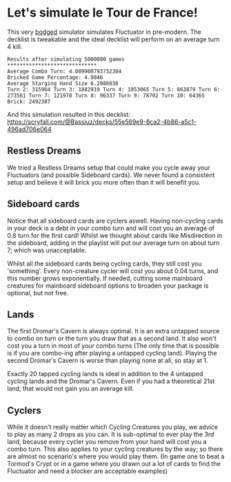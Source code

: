 # Let's simulate le Tour de France! 

This very [bodged](https://www.youtube.com/watch?v=lIFE7h3m40U) simulator simulates Fluctuator in pre-modern. The decklist is tweakable and the ideal decklist will perform on an average turn 4 kill.

```
Results after simulating 5000000 games
*****************************
Average Combo Turn: 4.089908793732384
Bricked Game Percentage: 4.9846
Average Starging Hand Size 6.2086038
Turn 2: 315964 Turn 3: 1882919 Turn 4: 1053065 Turn 5: 863879 Turn 6: 273561 Turn 7: 121978 Turn 8: 96337 Turn 9: 78702 Turn 10: 64365 Brick: 2492307
```

And this simulation resulted in this decklist:
https://scryfall.com/@Bassiuz/decks/55e569e9-8ca2-4b86-a5c1-496ad706e064

## Restless Dreams
We tried a Restless Dreams setup that could make you cycle away your Fluctuators (and possible Sideboard cards). We never found a consistent setup and believe it will brick you more often than it will benefit you.

## Sideboard cards
Notice that all sideboard cards are cyclers aswell. Having non-cycling cards in your deck is a debt in your combo turn and will cost you an average of 0.8 turn for the first card!
Whilst we thought about cards like Misdirection in the sideboard, adding in the playlist will put our average turn on about turn 7; which was unacceptable.

Whilst all the sideboard cards being cycling cards, they still cost you 'something'. Every non-creature cycler will cost you about 0.04 turns, and this number grows exponentially.
If needed, cutting some mainboard creatures for mainboard sideboard options to broaden your package is optional, but not free.

## Lands
The first Dromar's Cavern is always optimal. It is an extra untapped source to combo on turn or the turn you draw that as a second land. It also won't cost you a turn in most of your combo turns (The only time that is possible is if you are combo-ing after playing a untapped cycling land).
Playing the second Dromar's Cavern is worse than playing none at all, so stay at 1.

Exactly 20 tapped cycling lands is ideal in addition to the 4 untapped cycling lands and the Dromar's Cavern. Even if you had a theoretical 21st land, that would not gain you an average kill.

## Cyclers
While it doesn't really matter which Cycling Creatures you play, we advice to play as many 2 drops as you can. It is sub-optimal to ever play the 3rd land, because every cycler you remove from your hand will cost you a combo turn.
This also applies to your cycling creatures by the way; so there are almost no scenario's where you would play them. (In game one to beat a Tormod's Crypt or in a game where you drawn out a lot of cards to find the Fluctuator and need a blocker are acceptable examples)
